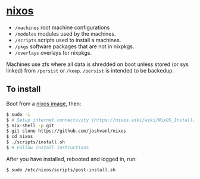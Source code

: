 # [nixos](https://www.stilldrinking.org/programming-sucks)

- `/machines` root machine configurations
- `/modules` modules used by the machines.
- `/scripts` scripts used to install a machines.
- `/pkgs` software packages that are not in nixpkgs.
- `/overlays` overlays for nixpkgs.

Machines use zfs where all data is shredded on boot unless stored (or sys
linked) from `/persist` or `/keep`. `/persist` is intended to be backedup.

## To install

Boot from a [nixos image](https://nixos.org/download.html), then:

```bash
$ sudo -i
$ # Setup internet connectivity (https://nixos.wiki/wiki/NixOS_Installation_Guide#Wireless)
$ nix-shell -p git
$ git clone https://github.com/joshvanl/nixos
$ cd nixos
$ ./scripts/install.sh
$ # Follow install instructions
```

After you have installed, rebooted and logged in, run:

```bash
$ sudo /etc/nixos/scripts/post-install.sh
```
